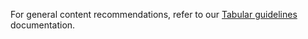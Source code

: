 For general content recommendations, refer to our [Tabular guidelines](/content/tabular-guidelines) documentation.